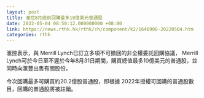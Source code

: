 ```yaml
---
layout: post
title: 滙控8月底前回購最多10億美元普通股
date: 2022-05-04 08:50:12.000000000 +08:00
link: https://news.rthk.hk/rthk/ch/component/k2/1646908-20220504.htm
categories: rthk
---
```


滙控表示，與 Merrill Lynch已訂立多項不可撤回的非全權委託回購協議， Merrill Lynch可於今日至不遲於今年8月31日期間，購買總值最多10億美元的普通股，並同時向滙豐出售有關股份。

今次回購最多可購買約20.2億股普通股，即根據 2022年授權可回購的普通股數目，回購的普通股將被註銷。
